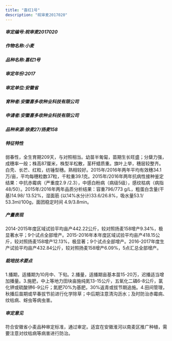 ```yaml
---
title: "喜红1号"
description: "皖审麦2017020"
---
```

##### 审定编号:皖审麦2017020

##### 作物名称:小麦

##### 品种名称:喜红1号

##### 审定年份:2017

##### 审定单位:安徽省

##### 育种者:安徽喜多收种业科技有限公司

##### 申请者:安徽喜多收种业科技有限公司

##### 品种来源:徐麦27/扬麦158 

##### 特征特性
弱春性，全生育期209天，与对照相当。幼苗半匍匐，苗期生长旺盛；分蘖力强，成穗率一般；株高87厘米，株型半松散，茎秆蜡质重。旗叶上举，穗层较整齐。白壳、长芒、红粒，纺锤型穗。熟相较好。2015年/2016年两年平均有效穗34.1万/亩，平均每穗粒数37粒，千粒重39.1克。2015年/2016年两年抗病性接种鉴定结果：中抗赤霉病（严重度2.9 /2.3），中感白粉病（病级5级），感纹枯病（病指48/50）。2015年/2016年两年品质分析结果：容重796/773 g/L，粗蛋白含量(干基)14.98/ 13.52%，湿面筋 (以14%水分计)33.6/26.8%，吸水量53.1/ 53.3ml/100g，面团稳定时间 4.9/3.8min。 

##### 产量表现
2014-2015年度区域试验平均亩产442.22公斤，较对照扬麦158增产9.34%，极显著水平；9个试点全部增产。2015-2016年本年度区域试验平均亩产418.15公斤，较对照扬麦158增产12.13%，极显著；9个试点全部增产。2016-2017年度生产试验平均亩产432.84公斤，较对照扬麦158增产6.09%，5点汇总全部增产。 

##### 栽培技术要点
1.播期，适播期为10月中、下旬。2.播量，适播期亩基本苗15-20万，迟播适当增加播量。3.施肥，中上等地力田块亩施纯氮13-15公斤，五氧化二磷6-8公斤，氯化钾或硫酸钾6-9公斤；氮肥70%为基肥，30%返青或拔节期追施。4.田间管理，秋播后苗期或早春拔节前进行化学除草；中后期注意清沟沥水；及时防治赤霉病、纹枯病、蚜虫等病虫害。 

##### 审定意见
符合安徽省小麦品种审定标准，通过审定。适宜在安徽淮河以南麦区推广种植，需要注意对纹枯病等病害进行防治。
